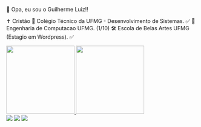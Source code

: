 🤖 Opa, eu sou o Guilherme Luiz!!

✝ Cristão
🏫 Colégio Técnico da UFMG - Desenvolvimento de Sistemas. ✅
🏫 Engenharia de Computacao UFMG. (1/10)
🛠️ Escola de Belas Artes UFMG (Estagio em Wordpress). ✅

<div>
<a href="https://github.com/GuilhermeoLuiz"> 
<img height="180cm" src="https://github-readme-stats.vercel.app/api?username=GuilhermeoLuiz&show_Icons-true&theme=dark&include_all_commits-truelcount_private-true"/> 
<img height="180cm" src="https://github-readme-stats.vercel.app/api/top-langs/?username=GuilhermeoLuiz&layout=compact&langs_count=16&theme=dark"/>
</div>

<div>
<a href = "mailto:guilhermeoluiz04@gmail.com"><img src="https://img.shields.io/badge/-Gmail-%23333?style=for-the-badge&logo=gmail&logoColor=red" target="_blank"></a>
<a href="https://instagram.com/guilhermeoluiz_tg" target="_blank"><img src="https://img.shields.io/badge/-Instagram-%23E4405F?style-for-the-badge&logo=instagram&logColor=white" target="_blank"></a>
<a href="https://discord.gg/690689557833711617" target="_blank"><img src="https://img.shields.io/badge/Discord-7289DA?style=for-the-badg&logo=discord&logoColor=white" target="_blank"></a>
</div>
